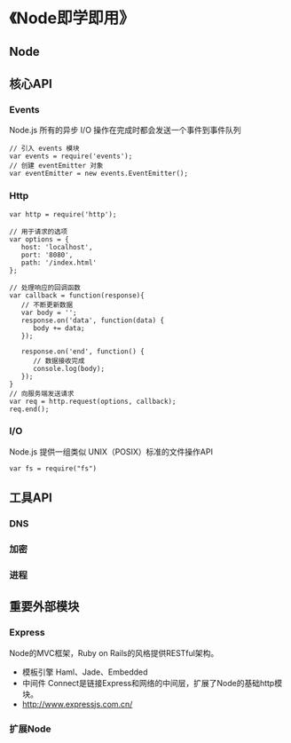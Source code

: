 # 《Node即学即用》

## Node

## 核心API
### Events
Node.js 所有的异步 I/O 操作在完成时都会发送一个事件到事件队列
```
// 引入 events 模块
var events = require('events');
// 创建 eventEmitter 对象
var eventEmitter = new events.EventEmitter();
```
### Http
```
var http = require('http');
 
// 用于请求的选项
var options = {
   host: 'localhost',
   port: '8080',
   path: '/index.html'  
};
 
// 处理响应的回调函数
var callback = function(response){
   // 不断更新数据
   var body = '';
   response.on('data', function(data) {
      body += data;
   });
   
   response.on('end', function() {
      // 数据接收完成
      console.log(body);
   });
}
// 向服务端发送请求
var req = http.request(options, callback);
req.end();
```
### I/O
Node.js 提供一组类似 UNIX（POSIX）标准的文件操作API
```
var fs = require("fs")
```
## 工具API 

### DNS

### 加密


### 进程

## 重要外部模块
### Express
Node的MVC框架，Ruby on Rails的风格提供RESTful架构。
- 模板引擎
Haml、Jade、Embedded
- 中间件
Connect是链接Express和网络的中间层，扩展了Node的基础http模块。
- http://www.expressjs.com.cn/

### 扩展Node


